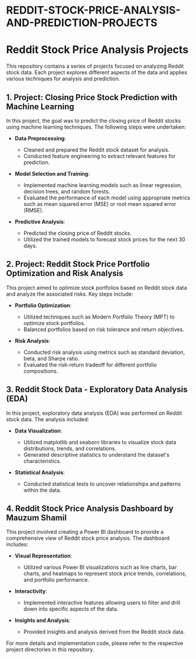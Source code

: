 # REDDIT-STOCK-PRICE-ANALYSIS-AND-PREDICTION-PROJECTS
# Reddit Stock Price Analysis Projects

This repository contains a series of projects focused on analyzing Reddit stock data. Each project explores different aspects of the data and applies various techniques for analysis and prediction.

## 1. Project: Closing Price Stock Prediction with Machine Learning

In this project, the goal was to predict the closing price of Reddit stocks using machine learning techniques. The following steps were undertaken:

- **Data Preprocessing**: 
  - Cleaned and prepared the Reddit stock dataset for analysis.
  - Conducted feature engineering to extract relevant features for prediction.

- **Model Selection and Training**:
  - Implemented machine learning models such as linear regression, decision trees, and random forests.
  - Evaluated the performance of each model using appropriate metrics such as mean squared error (MSE) or root mean squared error (RMSE).

- **Predictive Analysis**:
  - Predicted the closing price of Reddit stocks.
  - Utilized the trained models to forecast stock prices for the next 30 days.

## 2. Project: Reddit Stock Price Portfolio Optimization and Risk Analysis

This project aimed to optimize stock portfolios based on Reddit stock data and analyze the associated risks. Key steps include:

- **Portfolio Optimization**:
  - Utilized techniques such as Modern Portfolio Theory (MPT) to optimize stock portfolios.
  - Balanced portfolios based on risk tolerance and return objectives.

- **Risk Analysis**:
  - Conducted risk analysis using metrics such as standard deviation, beta, and Sharpe ratio.
  - Evaluated the risk-return tradeoff for different portfolio compositions.

## 3. Reddit Stock Data - Exploratory Data Analysis (EDA)

In this project, exploratory data analysis (EDA) was performed on Reddit stock data. The analysis included:

- **Data Visualization**:
  - Utilized matplotlib and seaborn libraries to visualize stock data distributions, trends, and correlations.
  - Generated descriptive statistics to understand the dataset's characteristics.

- **Statistical Analysis**:
  - Conducted statistical tests to uncover relationships and patterns within the data.

## 4. Reddit Stock Price Analysis Dashboard by Mauzum Shamil

This project involved creating a Power BI dashboard to provide a comprehensive view of Reddit stock price analysis. The dashboard includes:

- **Visual Representation**:
  - Utilized various Power BI visualizations such as line charts, bar charts, and heatmaps to represent stock price trends, correlations, and portfolio performance.

- **Interactivity**:
  - Implemented interactive features allowing users to filter and drill down into specific aspects of the data.

- **Insights and Analysis**:
  - Provided insights and analysis derived from the Reddit stock data.

For more details and implementation code, please refer to the respective project directories in this repository.
